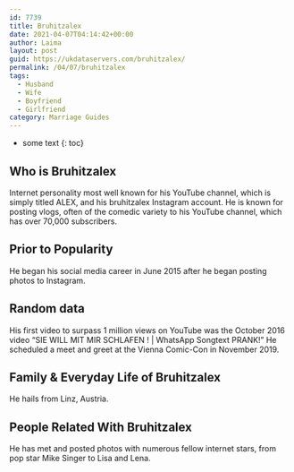 ```yaml
---
id: 7739
title: Bruhitzalex
date: 2021-04-07T04:14:42+00:00
author: Laima
layout: post
guid: https://ukdataservers.com/bruhitzalex/
permalink: /04/07/bruhitzalex
tags:
  - Husband
  - Wife
  - Boyfriend
  - Girlfriend
category: Marriage Guides
---
```


* some text
{: toc}


## Who is Bruhitzalex
                  
                  
                  
Internet personality most well known for his YouTube channel, which is simply titled ALEX, and his bruhitzalex Instagram account. He is known for posting vlogs, often of the comedic variety to his YouTube channel, which has over 70,000 subscribers. 
                  
              
            
              
            
                
                
                
## Prior to Popularity
                  
                  
                  
He began his social media career in June 2015 after he began posting photos to Instagram.
                  
              
            
              
            
                
                
                
## Random data
                  
                  
                  
His first video to surpass 1 million views on YouTube was the October 2016 video &#8220;SIE WILL MIT MIR SCHLAFEN ! | WhatsApp Songtext PRANK!&#8221; He scheduled a meet and greet at the Vienna Comic-Con in November 2019. 
                  
              
            
              
            
                
                
                
## Family & Everyday Life of Bruhitzalex
                  
                  
                  
He hails from Linz, Austria.
                  
              
            
              
            
                
                
                
## People Related With Bruhitzalex
                  
                  
                  
He has met and posted photos with numerous fellow internet stars, from pop star Mike Singer to Lisa and Lena.
                  
              
            
              
            
                
              
            
              
              
            
            
              
            
          
          
          